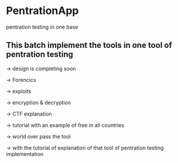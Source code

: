 # PentrationApp
pentration testing   in one base


## This batch implement the tools in one tool of pentration testing 

-> design is completing soon 

-> Forencics

-> exploits

-> encryption & decryption

-> CTF explanation

-> tutorial with an example of free in all countries

-> world over pass the tool 

-> with the tutorial of explanation of that tool of pentration testing implementation
